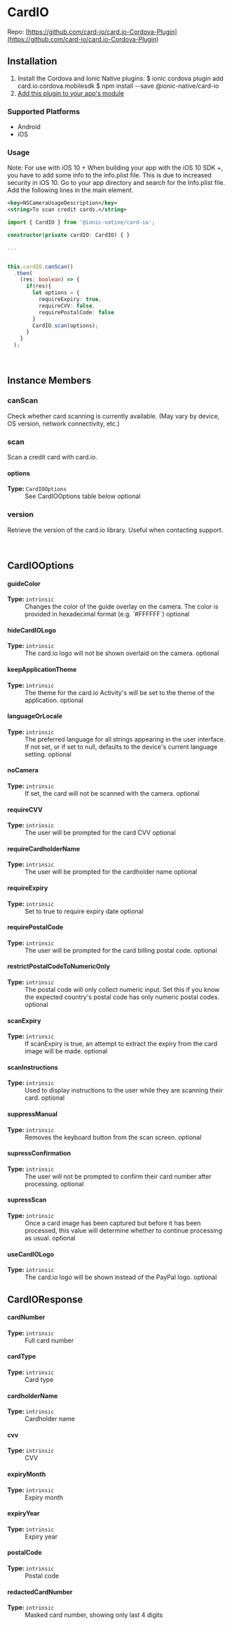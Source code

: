 # CardIO 



Repo: [https://github.com/card-io/card.io-Cordova-Plugin](https://github.com/card-io/card.io-Cordova-Plugin)



## Installation 

<ol>
<li>Install the Cordova and Ionic Native plugins:
<code-block language="shell">$ ionic cordova plugin add card.io.cordova.mobilesdk
$ npm install --save @ionic-native/card-io
</code-block>
</li>
<li><a href="/docs/native/#Add_Plugins_to_Your_App_Module">Add this plugin to your app's module</a></li>
</ol>



### Supported Platforms

* Android
* iOS




### Usage


Note: For use with iOS 10 + When building your app with the iOS 10 SDK +, you have to add some info to the info.plist file. This is due to increased security in iOS 10. Go to your app directory and search for the <your app name>Info.plist file. Add the following lines in the main <dict> element.
```xml
<key>NSCameraUsageDescription</key>
<string>To scan credit cards.</string>
```
```typescript
import { CardIO } from '@ionic-native/card-io';

constructor(private cardIO: CardIO) { }

...


this.cardIO.canScan()
  .then(
    (res: boolean) => {
      if(res){
        let options = {
          requireExpiry: true,
          requireCVV: false,
          requirePostalCode: false
        }
        CardIO.scan(options);
      }
    }
  );
```



<p><br></p>

## Instance Members

### canScan

Check whether card scanning is currently available. (May vary by
device, OS version, network connectivity, etc.)

### scan

Scan a credit card with card.io.

<dl>
<dt><h4>options</h4><strong>Type: </strong><code>CardIOOptions</code></dt>
<dd>See CardIOOptions table below <span class="tag">optional</span></dd>
</dl>

### version

Retrieve the version of the card.io library. Useful when contacting support.

<p><br></p>

## CardIOOptions

<dl>
<dt><h4>guideColor</h4><strong>Type: </strong><code>intrinsic</code></dt>
<dd>Changes the color of the guide overlay on the camera. The color is provided in hexadecimal format (e.g. `#FFFFFF`) <span class="tag">optional</span></dd><dt><h4>hideCardIOLogo</h4><strong>Type: </strong><code>intrinsic</code></dt>
<dd>The card.io logo will not be shown overlaid on the camera. <span class="tag">optional</span></dd><dt><h4>keepApplicationTheme</h4><strong>Type: </strong><code>intrinsic</code></dt>
<dd>The theme for the card.io Activity's will be set to the theme of the application. <span class="tag">optional</span></dd><dt><h4>languageOrLocale</h4><strong>Type: </strong><code>intrinsic</code></dt>
<dd>The preferred language for all strings appearing in the user interface. If not set, or if set to null, defaults to the device's current language setting. <span class="tag">optional</span></dd><dt><h4>noCamera</h4><strong>Type: </strong><code>intrinsic</code></dt>
<dd> If set, the card will not be scanned with the camera. <span class="tag">optional</span></dd><dt><h4>requireCVV</h4><strong>Type: </strong><code>intrinsic</code></dt>
<dd> The user will be prompted for the card CVV <span class="tag">optional</span></dd><dt><h4>requireCardholderName</h4><strong>Type: </strong><code>intrinsic</code></dt>
<dd>The user will be prompted for the cardholder name <span class="tag">optional</span></dd><dt><h4>requireExpiry</h4><strong>Type: </strong><code>intrinsic</code></dt>
<dd>Set to true to require expiry date <span class="tag">optional</span></dd><dt><h4>requirePostalCode</h4><strong>Type: </strong><code>intrinsic</code></dt>
<dd>The user will be prompted for the card billing postal code. <span class="tag">optional</span></dd><dt><h4>restrictPostalCodeToNumericOnly</h4><strong>Type: </strong><code>intrinsic</code></dt>
<dd>The postal code will only collect numeric input. Set this if you know the expected country's postal code has only numeric postal codes. <span class="tag">optional</span></dd><dt><h4>scanExpiry</h4><strong>Type: </strong><code>intrinsic</code></dt>
<dd>If scanExpiry is true, an attempt to extract the expiry from the card image will be made. <span class="tag">optional</span></dd><dt><h4>scanInstructions</h4><strong>Type: </strong><code>intrinsic</code></dt>
<dd>Used to display instructions to the user while they are scanning their card. <span class="tag">optional</span></dd><dt><h4>suppressManual</h4><strong>Type: </strong><code>intrinsic</code></dt>
<dd> Removes the keyboard button from the scan screen. <span class="tag">optional</span></dd><dt><h4>supressConfirmation</h4><strong>Type: </strong><code>intrinsic</code></dt>
<dd>The user will not be prompted to confirm their card number after processing. <span class="tag">optional</span></dd><dt><h4>supressScan</h4><strong>Type: </strong><code>intrinsic</code></dt>
<dd>Once a card image has been captured but before it has been processed, this value will determine whether to continue processing as usual. <span class="tag">optional</span></dd><dt><h4>useCardIOLogo</h4><strong>Type: </strong><code>intrinsic</code></dt>
<dd>The card.io logo will be shown instead of the PayPal logo. <span class="tag">optional</span></dd>
</dl>

## CardIOResponse

<dl>
<dt><h4>cardNumber</h4><strong>Type: </strong><code>intrinsic</code></dt>
<dd>Full card number</dd><dt><h4>cardType</h4><strong>Type: </strong><code>intrinsic</code></dt>
<dd>Card type</dd><dt><h4>cardholderName</h4><strong>Type: </strong><code>intrinsic</code></dt>
<dd>Cardholder name</dd><dt><h4>cvv</h4><strong>Type: </strong><code>intrinsic</code></dt>
<dd>CVV</dd><dt><h4>expiryMonth</h4><strong>Type: </strong><code>intrinsic</code></dt>
<dd>Expiry month</dd><dt><h4>expiryYear</h4><strong>Type: </strong><code>intrinsic</code></dt>
<dd>Expiry year</dd><dt><h4>postalCode</h4><strong>Type: </strong><code>intrinsic</code></dt>
<dd>Postal code</dd><dt><h4>redactedCardNumber</h4><strong>Type: </strong><code>intrinsic</code></dt>
<dd>Masked card number, showing only last 4 digits</dd>
</dl>

